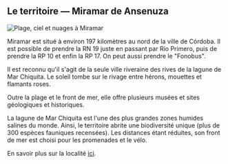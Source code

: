 ## Le territoire — Miramar de Ansenuza

![Plage, ciel et nuages ​​à Miramar](/img/artículos/miramar_1.jpg)

Miramar est situé à environ 197 kilomètres au nord de la ville de Córdoba. Il est possible de prendre la RN 19 juste en passant par Río Primero, puis de prendre la RP 10 et enfin la RP 17. On peut aussi prendre le "Fonobus".

Il est reconnu qu'il s'agit de la seule ville riveraine des rives de la lagune de Mar Chiquita. Le soleil tombe sur le rivage entre hérons, mouettes et flamants roses.

Outre la plage et le front de mer, elle offre plusieurs musées et sites géologiques et historiques.

La lagune de Mar Chiquita est l'une des plus grandes zones humides salines du monde. Ainsi, le territoire abrite une biodiversité unique (plus de 300 espèces fauniques recensées). Les distances étant réduites, son front de mer est choisi pour les promenades et le vélo.

En savoir plus sur la localité [ici](https://www.cordobaturismo.gov.ar/localidad/miramar-de-ansenuza/).
